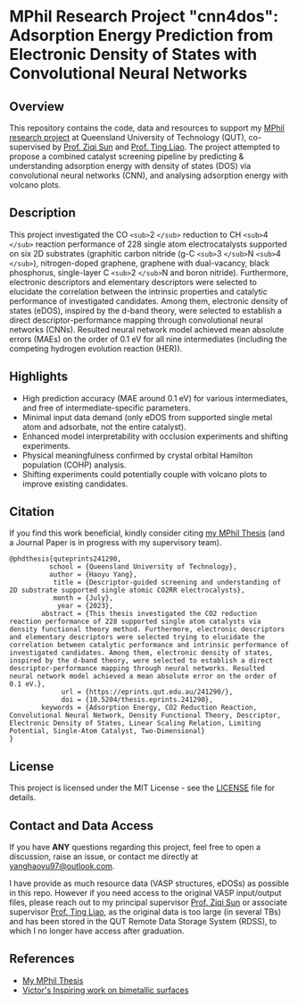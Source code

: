# MPhil Research Project "cnn4dos": Adsorption Energy Prediction from Electronic Density of States with Convolutional Neural Networks

## Overview

This repository contains the code, data and resources to support my [MPhil research project](https://eprints.qut.edu.au/241290/) at Queensland University of Technology (QUT), co-supervised by [Prof. Ziqi Sun](https://www.qut.edu.au/about/our-people/academic-profiles/ziqi.sun) and [Prof. Ting Liao](https://www.qut.edu.au/about/our-people/academic-profiles/t3.liao). The project attempted to propose a combined catalyst screening pipeline by predicting & understanding adsorption energy with density of states (DOS) via convolutional neural networks (CNN), and analysing adsorption energy with volcano plots.

## Description

This project investigated the CO `<sub>`2 `</sub>` reduction to CH `<sub>`4 `</sub>` reaction performance of 228 single atom electrocatalysts supported on six 2D substrates (graphitic carbon nitride (g-C `<sub>`3 `</sub>`N `<sub>`4 `</sub>`), nitrogen-doped graphene, graphene with dual-vacancy, black phosphorus, single-layer C `<sub>`2 `</sub>`N and boron nitride). Furthermore, electronic descriptors and elementary descriptors were selected to elucidate the correlation between the intrinsic properties and catalytic performance of investigated candidates. Among them, electronic density of states (eDOS), inspired by the d-band theory, were selected to establish a direct descriptor-performance mapping through convolutional neural networks (CNNs). Resulted neural network model achieved mean absolute errors (MAEs) on the order of 0.1 eV for all nine intermediates (including the competing hydrogen evolution reaction (HER)).

## Highlights

- High prediction accuracy (MAE around 0.1 eV) for various intermediates, and free of intermediate-specific parameters.
- Minimal input data demand (only eDOS from supported single metal atom and adsorbate, not the entire catalyst).
- Enhanced model interpretability with occlusion experiments and shifting experiments.
- Physical meaningfulness confirmed by crystal orbital Hamilton population (COHP) analysis.
- Shifting experiments could potentially couple with volcano plots to improve existing candidates.

## Citation

If you find this work beneficial, kindly consider citing [my MPhil Thesis](https://eprints.qut.edu.au/241290/) (and a Journal Paper is in progress with my supervisory team).

```
@phdthesis{quteprints241290,
          school = {Queensland University of Technology},
          author = {Haoyu Yang},
           title = {Descriptor-guided screening and understanding of 2D substrate supported single atomic CO2RR electrocalysts},
           month = {July},
            year = {2023},
        abstract = {This thesis investigated the CO2 reduction reaction performance of 228 supported single atom catalysts via density functional theory method. Furthermore, electronic descriptors and elementary descriptors were selected trying to elucidate the correlation between catalytic performance and intrinsic performance of investigated candidates. Among them, electronic density of states, inspired by the d-band theory, were selected to establish a direct descriptor-performance mapping through neural networks. Resulted neural network model achieved a mean absolute error on the order of 0.1 eV.},
             url = {https://eprints.qut.edu.au/241290/},
             doi = {10.5204/thesis.eprints.241290},
        keywords = {Adsorption Energy, CO2 Reduction Reaction, Convolutional Neural Network, Density Functional Theory, Descriptor, Electronic Density of States, Linear Scaling Relation, Limiting Potential, Single-Atom Catalyst, Two-Dimensional}
}
```

## License

This project is licensed under the MIT License - see the [LICENSE](./LICENSE) file for details.

## Contact and Data Access

If you have **ANY** questions regarding this project, feel free to open a discussion, raise an issue, or contact me directly at [yanghaoyu97@outlook.com](yanghaoyu97@outlook.com).

I have provide as much resource data (VASP structures, eDOSs) as possible in this repo. However if you need access to the original VASP input/output files, please reach out to my principal supervisor [Prof. Ziqi Sun](https://www.qut.edu.au/about/our-people/academic-profiles/ziqi.sun) or associate supervisor [Prof. Ting Liao](https://www.qut.edu.au/about/our-people/academic-profiles/t3.liao), as the original data is too large (in several TBs) and has been stored in the QUT Remote Data Storage System (RDSS), to which I no longer have access after graduation.

## References

- [My MPhil Thesis](https://eprints.qut.edu.au/241290/)
- [Victor\'s Inspiring work on bimetallic surfaces](https://www.nature.com/articles/s41467-020-20342-6)

